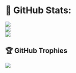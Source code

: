 
# 🌊 GitHub Stats:
![](https://github-readme-stats.vercel.app/api?username=edgarnub9k&theme=tokyonight&hide_border=false&include_all_commits=false&count_private=false)<br/>
![](https://github-readme-streak-stats.herokuapp.com/?user=edgarnub9k&theme=tokyonight&hide_border=false)<br/>
![](https://github-readme-stats.vercel.app/api/top-langs/?username=edgarnub9k&theme=tokyonight&hide_border=false&include_all_commits=false&count_private=false&layout=compact)

## 🏆 GitHub Trophies
![](https://github-profile-trophy.vercel.app/?username=edgarnub9k&theme=onedark&no-frame=false&no-bg=true&margin-w=4)
